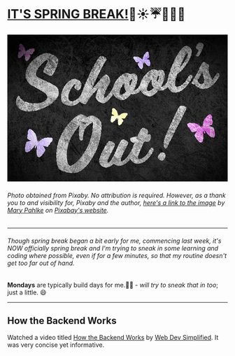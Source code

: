 # [IT'S SPRING BREAK!]():clap::sunny::umbrella::ocean::tropical_fish::sunglasses:
![Blackboard](img/blackboard.jpg) 
###### Photo obtained from Pixaby. No attribution is required. However, as a thank you to and visibility for, Pixaby and the author, [here's a link to the image](https://pixabay.com/images/id-2192605/) by [Mary Pahlke](https://pixabay.com/users/905513-905513/?utm_source=link-attribution&amp;utm_medium=referral&amp;utm_campaign=image&amp;utm_content=2192605) on [Pixabay's website](https://pixabay.com/).
<hr>

###### Though spring break began a bit early for me, commencing last week, it's NOW officially spring break and I'm trying to sneak in some learning and coding where possible, even if for a few minutes, so that my routine doesn't get too far out of hand.

**Mondays** are typically build days for me.:clap::star2: - _will try to sneak that in too_; just a little. :smile:
<hr>

## How the Backend Works
Watched a video titled [How the Backend Works](https://youtu.be/4r6WdaY3SOA) by [Web Dev Simplified](https://www.youtube.com/channel/UCFbNIlppjAuEX4znoulh0Cw). It was very concise yet informative.
